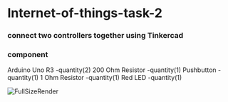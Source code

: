 # Internet-of-things-task-2
### connect two controllers together using Tinkercad
### component
Arduino Uno R3  -quantity(2)
200 Ohm Resistor  -quantity(1)
Pushbutton  -quantity(1)
1 Ohm Resistor  -quantity(1)
Red LED  -quantity(1)


![FullSizeRender](https://github.com/ShahadAlshahrani/Internet-of-things-task-2/assets/139855183/fd71bb4d-3860-414a-83c2-ba335a7ef15d)
